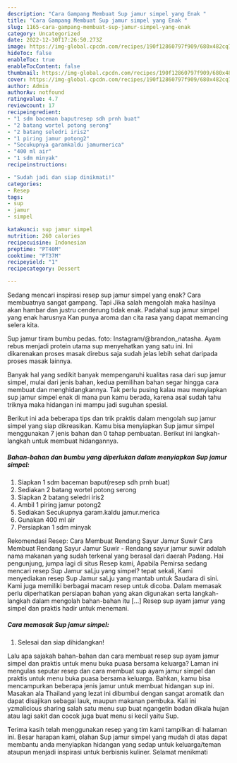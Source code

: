 ```yaml
---
description: "Cara Gampang Membuat Sup jamur simpel yang Enak "
title: "Cara Gampang Membuat Sup jamur simpel yang Enak "
slug: 1165-cara-gampang-membuat-sup-jamur-simpel-yang-enak
category: Uncategorized
date: 2022-12-30T17:26:50.273Z
image: https://img-global.cpcdn.com/recipes/190f12860797f909/680x482cq70/sup-jamur-simpel-foto-resep-utama.jpg
hideToc: false
enableToc: true
enableTocContent: false
thumbnail: https://img-global.cpcdn.com/recipes/190f12860797f909/680x482cq70/sup-jamur-simpel-foto-resep-utama.jpg
cover: https://img-global.cpcdn.com/recipes/190f12860797f909/680x482cq70/sup-jamur-simpel-foto-resep-utama.jpg
author: Admin
authorAv: notfound
ratingvalue: 4.7
reviewcount: 17
recipeingredient:
- "1 sdm baceman baputresep sdh prnh buat"
- "2 batang wortel potong serong"
- "2 batang seledri iris2"
- "1 piring jamur potong2"
- "Secukupnya garamkaldu jamurmerica"
- "400 ml air"
- "1 sdm minyak"
recipeinstructions:

- "Sudah jadi dan siap dinikmati!"
categories:
- Resep
tags:
- sup
- jamur
- simpel

katakunci: sup jamur simpel 
nutrition: 260 calories
recipecuisine: Indonesian
preptime: "PT40M"
cooktime: "PT37M"
recipeyield: "1"
recipecategory: Dessert

---
```



Sedang mencari inspirasi resep sup jamur simpel yang enak? Cara membuatnya sangat gampang. Tapi Jika salah mengolah maka hasilnya akan hambar dan justru cenderung tidak enak. Padahal sup jamur simpel yang enak harusnya Kan punya aroma dan cita rasa yang dapat memancing selera kita.


Sup jamur tiram bumbu pedas. foto: Instagram/@brandon_natasha. Ayam rebus menjadi protein utama sup menyehatkan yang satu ini. Ini dikarenakan proses masak direbus saja sudah jelas lebih sehat daripada proses masak lainnya.

Banyak hal yang sedikit banyak mempengaruhi kualitas rasa dari sup jamur simpel, mulai dari jenis bahan, kedua pemilihan bahan segar hingga cara membuat dan menghidangkannya. Tak perlu pusing kalau mau menyiapkan sup jamur simpel enak di mana pun kamu berada, karena asal sudah tahu triknya maka hidangan ini mampu jadi suguhan spesial.


Berikut ini ada beberapa tips dan trik praktis dalam mengolah sup jamur simpel yang siap dikreasikan. Kamu bisa menyiapkan Sup jamur simpel menggunakan 7 jenis bahan dan 0 tahap pembuatan. Berikut ini langkah-langkah untuk membuat hidangannya.

<!--inarticleads1-->

##### Bahan-bahan dan bumbu yang diperlukan dalam menyiapkan Sup jamur simpel:

1. Siapkan 1 sdm baceman baput(resep sdh prnh buat)
1. Sediakan 2 batang wortel potong serong
1. Siapkan 2 batang seledri iris2
1. Ambil 1 piring jamur potong2
1. Sediakan Secukupnya garam.kaldu jamur.merica
1. Gunakan 400 ml air
1. Persiapkan 1 sdm minyak


Rekomendasi Resep: Cara Membuat Rendang Sayur Jamur Suwir Cara Membuat Rendang Sayur Jamur Suwir - Rendang sayur jamur suwir adalah nama makanan yang sudah terkenal yang berasal dari daerah Padang. Hai pengunjung, jumpa lagi di situs Resep kami, Apabila Pemirsa sedang mencari resep Sup Jamur saLju yang simpel? tepat sekali, Kami menyediakan resep Sup Jamur saLju yang mantab untuk Saudara di sini. Kami juga memiliki berbagai macam resep untuk dicoba. Dalam memasak perlu diperhatikan persiapan bahan yang akan digunakan serta langkah-langkah dalam mengolah bahan-bahan itu […] Resep sup ayam jamur yang simpel dan praktis hadir untuk menemani. 

<!--inarticleads2-->

##### Cara memasak Sup jamur simpel:


1. Selesai dan siap dihidangkan!

Lalu apa sajakah bahan-bahan dan cara membuat resep sup ayam jamur simpel dan praktis untuk menu buka puasa bersama keluarga? Laman ini mengulas seputar resep dan cara membuat sup ayam jamur simpel dan praktis untuk menu buka puasa bersama keluarga. Bahkan, kamu bisa mencampurkan beberapa jenis jamur untuk membuat hidangan sup ini. Masakan ala Thailand yang lezat ini dibumbui dengan sangat aromatik dan dapat disajikan sebagai lauk, maupun makanan pembuka. Kali ini yzmalicious sharing salah satu menu sup buat ngangetin badan dikala hujan atau lagi sakit dan cocok juga buat menu si kecil yaitu Sup. 

Terima kasih telah menggunakan resep yang tim kami tampilkan di halaman ini. Besar harapan kami, olahan Sup jamur simpel yang mudah di atas dapat membantu anda menyiapkan hidangan yang sedap untuk keluarga/teman ataupun menjadi inspirasi untuk berbisnis kuliner. Selamat menikmati
